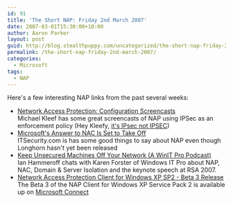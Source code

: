 ```yaml
---
id: 91
title: 'The Short NAP: Friday 2nd March 2007'
date: 2007-03-01T15:30:00+10:00
author: Aaron Parker
layout: post
guid: http://blog.stealthpuppy.com/uncategorized/the-short-nap-friday-2nd-march-2007
permalink: /the-short-nap-friday-2nd-march-2007/
categories:
  - Microsoft
tags:
  - NAP
---
```

Here's a few interesting NAP links from the past several weeks:

  * [Network Access Protection: Configuration Screencasts](http://blogs.technet.com/mkleef/archive/2007/03/01/network-access-protection-configuration-screencasts.aspx)  
    Michael Kleef has some great screencasts of NAP using IPSec as an enforcement policy (Hey Kleefy, [it's IPsec not IPSEC](http://blogs.technet.com/ianhamer/archive/2007/02/20/an-ipsec-is-an-ipsec-is-an-ipsec-redux.aspx))
  * [Microsoft's Answer to NAC Is Set to Take Off](http://www.itsecurity.com/features/microsoft-answer-to-nac-022807/)  
    ITSecurity.com is has some good things to say about NAP even though Longhorn hasn't yet been released
  * [Keep Unsecured Machines Off Your Network (A WinIT Pro Podcast)](http://blogs.technet.com/ianhamer/archive/2007/02/26/keep-unsecured-machines-off-your-network-a-winit-pro-podcast.aspx)  
    Ian Hammeroff chats with Karen Forster of Windows IT Pro about NAP, NAC, Domain & Server Isolation and the keynote speech at RSA 2007.
  * [Network Access Protection Client for Windows XP SP2 - Beta 3 Release](http://blogs.technet.com/nap/archive/2007/02/09/network-access-protection-client-for-windows-xp-sp2-beta-3-release.aspx)  
    The Beta 3 of the NAP Client for Windows XP Service Pack 2 is available up on [Microsoft Connect](https://connect.microsoft.com/downloads/downloaddetails.aspx?DownloadID=5354&wa=wsignin1.0&siteid=4)